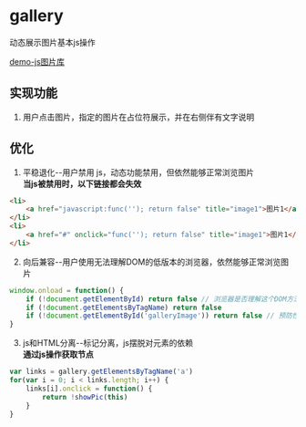 # gallery
动态展示图片基本js操作

[demo-js图片库](http://www.crazyqiqi.top/project/)

## 实现功能
1. 用户点击图片，指定的图片在占位符展示，并在右侧伴有文字说明

## 优化
1. 平稳退化--用户禁用 js，动态功能禁用，但依然能够正常浏览图片<br>
**当js被禁用时，以下链接都会失效**
```html
<li>
    <a href="javascript:func(''); return false" title="image1">图片1</a>
</li>
<li>
    <a href="#" onclick="func(''); return false" title="image1">图片1</a>
</li>
```

2. 向后兼容--用户使用无法理解DOM的低版本的浏览器，依然能够正常浏览图片
```javascript
window.onload = function() {
    if (!document.getElementById) return false // 浏览器是否理解这个DOM方法
    if (!document.getElementsByTagName) return false
    if (!document.getElementById('galleryImage')) return false // 预防性措施，如果该节点不存在，则结束函数
}
```

3. js和HTML分离--标记分离，js摆脱对元素的依赖<br>
**通过js操作获取节点**
```javascript
var links = gallery.getElementsByTagName('a')
for(var i = 0; i < links.length; i++) {
    links[i].onclick = function() {
        return !showPic(this)
    }
}
```
